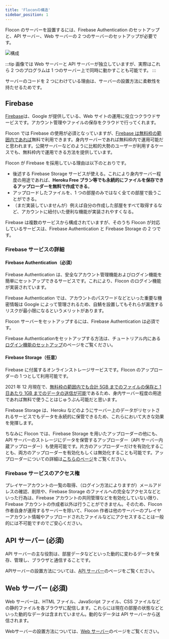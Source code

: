 ```yaml
---
title: 'Floconの構造'
sidebar_position: 1
---
```


Flocon のサーバーを設置するには、Firebase Authentication のセットアップと、API サーバー、Web サーバーの 2 つのサーバーのセットアップが必要です。

![構成](/img/docs/servers-min.png)

:::tip
画像では Web サーバーと API サーバーが独立していますが、実際はこれら 2 つのプログラムは 1 つのサーバー上で同時に動かすことも可能です。
:::

サーバーのコードを 2 つにわけている理由は、サーバーの設置方法に柔軟性を持たせるためです。

## Firebase

[Firebase]は、Google が提供している、Web サイトの運用に役立つクラウドサービスです。アカウント管理やファイルの保存をクラウドで行ってくれます。

Flocon では Firebase の使用が必須となっていますが、[Firebase は無料枠の範囲内であれば](https://firebase.google.com/pricing?hl=ja)無料で利用できます。身内サーバーであれば無料枠内で運用可能だと思われます。公開サーバーなどのように比較的大勢のユーザーが利用するケースでも、無料枠内で運用できる方法を提供しています。

Flocon が Firebase を採用している理由は以下のとおりです。

- 後述する Firebase Storage サービスが使える。これにより身内サーバー程度の用途であれば、**Heroku Free プラン等でも永続的にファイルを保存できるアップローダーを無料で作成できる**。
- アップロードしたファイルを、1 つの部屋のみではなく全ての部屋で扱うことができる。
- （まだ実装していませんが）例えば自分の作成した部屋をすべて取得するなど、アカウントに紐付いた便利な機能が実装されやすくなる。

Firebase は複数のサービスから構成されていますが、そのうち Flocon が対応しているサービスは、Firebase Authentication と Firebase Storage の 2 つです。

### Firebase サービスの詳細

#### Firebase Authentication（必須）

Firebase Authentication は、安全なアカウント管理機能およびログイン機能を簡単にセットアップできるサービスです。これにより、Flocon のログイン機能が実装されています。

Firebase Authentication では、アカウントのパスワードなどといった重要な機密情報は Google によって管理されるため、自鯖を設置してもそれらが漏洩するリスクが最小限になるというメリットがあります。

Flocon サーバーをセットアップするには、Firebase Authentication は必須です。

Firebase Authenticationをセットアップする方法は、チュートリアル内にある[ログイン機能のセットアップ](../tutorial/firebase_auth)のページをご覧ください。

#### Firebase Storage（任意）

Firebase に付属するオンラインストレージサービスです。Flocon のアップローダーの 1 つとして利用可能です。

2021 年 12 月現在で、[無料枠の範囲内でも合計 5GB までのファイルの保存と 1 日あたり 1GB までのデータの送信が可能](https://firebase.google.com/pricing?hl=ja)であるため、身内サーバー程度の用途であれば無料で使うことはじゅうぶん可能だと思います。

Firebase Storage は、Heroku などのようにサーバー上のデータがリセットされるサービスでもデータを永続的に保管できるため、これらにおいて大きな効果を発揮します。

ちなみに Flocon では、Firebase Storage を用いたアップローダーの他にも、API サーバーのストレージにデータを保管するアップローダー（API サーバー内蔵アップローダー）も使用可能です。片方のアップローダーだけを有効化することも、両方のアップローダーを有効化もしくは無効化することも可能です。アップローダーについての詳細は[こちらのページ](./uploader/)をご覧ください。

### Firebase サービスのアクセス権

プレイヤーアカウントの一覧の取得、（ログイン方法によりますが）メールアドレスの確認、削除や、Firebase Storage のファイルへの完全なアクセスなどといった行為は、Firebase アカウントの共同管理などを有効化していない限り、Firebase アカウントの作成者以外は行うことができません。そのため、Flocon 作者自身が運用するサーバーを除いて、Flocon 作者は他のサーバーのプレイヤーアカウント情報やアップロードされたファイルなどにアクセスすることは一般的には不可能ですのでご安心ください。

## API サーバー (必須)

API サーバーの主な役割は、部屋データなどといった動的に変わるデータを保存、管理し、ブラウザと通信することです。

APIサーバーの設置方法については、[API サーバー](./api-server/)のページをご覧ください。

## Web サーバー (必須)

Web サーバーは、HTML ファイル、JavaScript ファイル、CSS ファイルなどの静的ファイルを各ブラウザに配信します。これらには現在の部屋の状態などといった動的なデータは含まれていません。動的なデータは API サーバーから送信されます。

Webサーバーの設置方法については、[Web サーバー](./api-server/)のページをご覧ください。

[firebase]: https://firebase.google.com/?hl=ja
